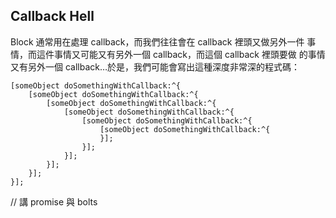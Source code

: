 Callback Hell
-------------

Block 通常用在處理 callback，而我們往往會在 callback 裡頭又做另外一件
事情，而這件事情又可能又有另外一個 callback，而這個 callback 裡頭要做
的事情又有另外一個 callback…於是，我們可能會寫出這種深度非常深的程式碼：

``` objc
[someObject doSomethingWithCallback:^{
	[someObject doSomethingWithCallback:^{
		[someObject doSomethingWithCallback:^{
			[someObject doSomethingWithCallback:^{
				[someObject doSomethingWithCallback:^{
					[someObject doSomethingWithCallback:^{
					}];
				}];
			}];
		}];
	}];
}];
```

// 講 promise 與 bolts
